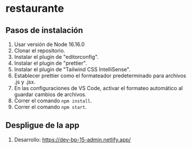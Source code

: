 # restaurante

## Pasos de instalación

1. Usar versión de Node 16.16.0
2. Clonar el repositorio.
3. Instalar el plugin de "editorconfig".
4. Instalar el plugin de "prettier".
5. Instalar el plugin de "Tailwind CSS IntelliSense".
6. Establecer prettier como el formateador predeterminado para archivos .js y .jsx.
7. En las configuraciones de VS Code, activar el formateo automático al guardar cambios de archivos.
8. Correr el comando `npm install`.
9. Correr el comando `npm start`.

## Despligue de la app
1. Desarrollo: https://dev-bp-15-admin.netlify.app/
